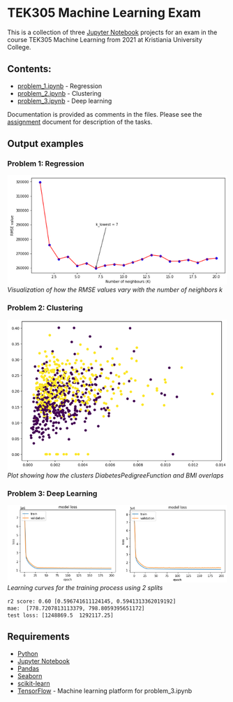 # TEK305 Machine Learning Exam

This is a collection of three [Jupyter Notebook] projects for an exam in the course TEK305 Machine Learning from 2021 at Kristiania University College.

## Contents:

- [problem_1.ipynb] - Regression
- [problem_2.ipynb] - Clustering
- [problem_3.ipynb] - Deep learning

Documentation is provided as comments in the files. Please see the [assignment] document for description of the tasks.

## Output examples

### Problem 1: Regression

![rmse-k-lowest.png](/docs/rmse-k-lowest.png)<br>
*Visualization of how the RMSE values vary with the number of neighbors k*

### Problem 2: Clustering

![clusters.png](/docs/clusters.png)<br>
*Plot showing how the clusters DiabetesPedigreeFunction and BMI overlaps*

### Problem 3: Deep Learning

![learning-curves.png](/docs/learning-curves.png)<br>
*Learning curves for the training process using 2 splits*

```
r2 score: 0.60 [0.596741611124145, 0.5941313362019192]
mae:  [778.7207813113379, 798.8059395651172]
test loss: [1248869.5  1292117.25]
```

## Requirements

- [Python]
- [Jupyter Notebook]
- [Pandas]
- [Seaborn]
- [scikit-learn]
- [TensorFlow] - Machine learning platform for problem_3.ipynb

[Jupyter Notebook]: <https://jupyter.org/>
[problem_1.ipynb]: <problem_1.ipynb>
[problem_2.ipynb]: <problem_2.ipynb>
[problem_3.ipynb]: <problem_3.ipynb>
[assignment]: <Exam_TEK305_MachineLearning_2021.pdf>
[Python]: <https://www.python.org/downloads>
[Jupyter Notebook]: <https://jupyter.org/install>
[Pandas]: <https://pandas.pydata.org/getting_started.html>
[Seaborn]: <https://seaborn.pydata.org/installing.html>
[scikit-learn]: <https://scikit-learn.org/stable/install.html>
[TensorFlow]: <https://www.tensorflow.org/install>
